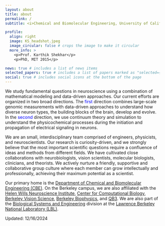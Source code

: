 ```yaml
---
layout: about
title: about
permalink: /
subtitle: <i>Chemical and Biomolecular Engineering, University of California Berkeley</i>

profile:
  align: right
  image: KS_headshot.jpeg
  image_circular: false # crops the image to make it circular
  more_info: >
    <p>Prof. Karthik Shekhar</p>
    <p>PhD, MIT 2015</p>

news: true # includes a list of news items
selected_papers: true # includes a list of papers marked as "selected={true}"
social: true # includes social icons at the bottom of the page
---
```


We study fundamental questions in neuroscience using a combination of mathematical modeling and data-driven approaches. Our current efforts are organized in two broad directions. The <span style="color:blue">first</span> direction combines large-scale genomic measurements with data-driven approaches to understand how diverse neuron types, the building blocks of the brain, develop and evolve. In the <span style="color:blue">second</span> direction, we use continuum theory and simulation to understand the physicochemical processes during the initiation and propagation of electrical signaling in neurons.

We are an small, interdisciplinary team comprised of engineers, physicists, and neuroscientists. Our research is curiosity-driven, and we strongly believe that the most important scientific questions require a confluence of ideas and methods from different fields. We have cultivated close collaborations with neurobiologists, vision scientists, molecular biologists, clinicians, and theorists. We actively nurture a friendly, supportive and collaborative group culture where each member can grow intellectually and professionally, achieving their maximum potential as a scientist.

Our primary home is the [Department of Chemical and Biomolecular Engineering (CBE)](https://chemistry.berkeley.edu/cbe). On the Berkeley campus, we are also affiliated with the [Helen Wills Neuroscience Institute](https://live-helen-wills-neuroscience-institute.pantheon.berkeley.edu), [Center for Computational Biology](https://ccb.berkeley.edu), [Berkeley Vision Science](https://vision.berkeley.edu/about-us/vision-science-program/), [Berkeley Biophysics](https://qb3.berkeley.edu/biophysics/), and [QB3](https://qb3.berkeley.edu). We are also part of the [Biological Systems and Engineering](https://biosciences.lbl.gov/bse/) division at the [Lawrence Berkeley National Laboratory (LBL)](https://www.lbl.gov).

Updated: 12/16/2024
